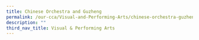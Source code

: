 ```yaml
---
title: Chinese Orchestra and Guzheng
permalink: /our-cca/Visual-and-Performing-Arts/chinese-orchestra-guzheng
description: ""
third_nav_title: Visual & Performing Arts
---
```


